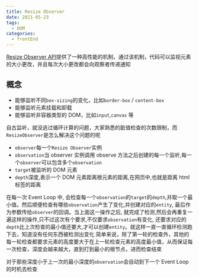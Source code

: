 ```yaml
---
title: Resize Observer
date: 2021-05-23
tags:
  - DOM
categories:
  - frontEnd
---
```


[Resize Observer API](https://developer.mozilla.org/zh-CN/docs/Web/API/Resize_Observer_API)提供了一种高性能的机制，通过该机制，代码可以监视元素的大小更改，并且每次大小更改都会向观察者传递通知

## 概念

- 能够监听不同`box-sizing`的变化，比如`border-box` / `content-box`
- 能够监听元素挂载和卸载
- 能够监听非容器类型的 DOM，比如`input`,`canvas` 等

自古监听，就没逃过循环计算的问题，大家熟悉的脏值检查的次数限制，而`ResizeObserver`是怎么解决这个问题的呢

- `observer`每一个`Resize Observer`实例
- `observation`当 observer 实例调用 observe 方法之后创建的每一个监听,每一个`observer`可以包含多个`observation`
- `target`被监听的 DOM 元素
- `depth`深度,表示一个 DOM 元素距离根元素的距离,在网页中,也就是距离 html 标签的距离

在每一次 Event Loop 中, 会检查每一个`observation`的`target`的`depth`,并取一个最小值。然后顺便检查有哪些`observation`产生了变化,并创建对应的`entity`, 最后作为参数传给`observer`的回调。当上面这一操作之后, 就完成了检测,然后会再重复一遍这样的操作,只不过这次有个要求,不仅要求`observation`有变化, 还要求对应的`depth`比上次检查的最小值还要大,才可以创建`entity`。就这样一直一直循环检测跑下去，知道没有任何东西被检测出变化
简单来说，除了第一轮的检查外，其他的每一轮检查都要求元素的高度要大于在上一轮检查元素的高度最小值，从而保证每一次检查，深度会越来越大，直到打到最小的根节点，进而检查结束

对于那些深度小于上一次的最小深度的`observation`会自动到下一个 Event Loop 的时机去检查
